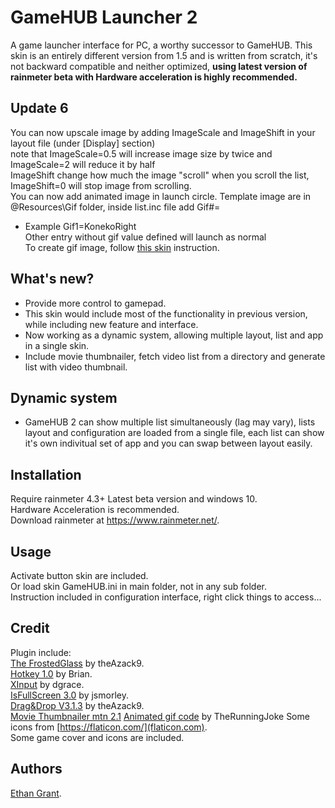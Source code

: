 # GameHUB Launcher 2
A game launcher interface for PC, a worthy successor to GameHUB. 
This skin is an entirely different version from 1.5 and is written from scratch, it's not backward compatible and neither optimized, **using latest version of rainmeter beta with Hardware acceleration is highly recommended.**  

## Update 6
You can now upscale image by adding ImageScale and ImageShift in your layout file (under [Display] section)  
note that ImageScale=0.5 will increase image size by twice and ImageScale=2 will reduce it by half  
ImageShift change how much the image "scroll" when you scroll the list, ImageShift=0 will stop image from scrolling.  
You can now add animated image in launch circle. Template image are in @Resources\Gif folder, inside list.inc file add Gif#=<Gif folder name>  
* Example Gif1=KonekoRight  
Other entry without gif value defined will launch as normal  
To create gif image, follow [this skin](https://www.deviantart.com/therunningjoke/art/Rainmeter-Anime-Gif-Picture-4-0-581408520) instruction.  

## What's new?
* Provide more control to gamepad.
* This skin would include most of the functionality in previous version, while including new feature and interface.  
* Now working as a dynamic system, allowing multiple layout, list and app in a single skin.  
* Include movie thumbnailer, fetch video list from a directory and generate list with video thumbnail.

## Dynamic system
* GameHUB 2 can show multiple list simultaneously (lag may vary), lists layout and configuration are loaded from a single file, each list can show it's own indivitual set of app and you can swap between layout easily.

## Installation
Require rainmeter 4.3+ Latest beta version and windows 10.  
Hardware Acceleration is recommended.  
Download rainmeter at https://www.rainmeter.net/.  

## Usage
Activate button skin are included.  
Or load skin GameHUB.ini in main folder, not in any sub folder.  
Instruction included in configuration interface, right click things to access...    

## Credit
Plugin include:  
[The FrostedGlass](https://forum.rainmeter.net/viewtopic.php?t=23106) by theAzack9.  
[Hotkey 1.0](https://forum.rainmeter.net/viewtopic.php?t=18849) by Brian.  
[XInput](https://forum.rainmeter.net/viewtopic.php?t=20108) by dgrace.  
[IsFullScreen 3.0](https://forum.rainmeter.net/viewtopic.php?t=28305) by jsmorley.  
[Drag&Drop V3.1.3](https://forum.rainmeter.net/viewtopic.php?t=23107) by theAzack9.  
[Movie Thumbnailer mtn 2.1](https://github.com/Revan654/movie-thumbnailer-mtn)
[Animated gif code](https://www.deviantart.com/therunningjoke/art/Rainmeter-Anime-Gif-Picture-4-0-581408520) by TheRunningJoke
Some icons from [https://flaticon.com/](flaticon.com).  
Some game cover and icons are included.  

## Authors
[Ethan Grant](https://github.com/callmeEthan).  
